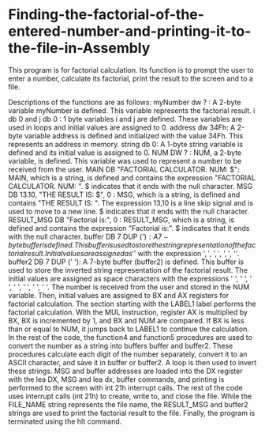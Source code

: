 # Finding-the-factorial-of-the-entered-number-and-printing-it-to-the-file-in-Assembly
This program is for factorial calculation. Its function is to prompt the user to enter a number, calculate its factorial, print the result to the screen and to a file.

Descriptions of the functions are as follows:
myNumber dw ? : A 2-byte variable myNumber is defined. This variable represents the factorial result.
i db 0 and j db 0 : 1 byte variables i and j are defined. These variables are used in loops and initial values are assigned to 0.
address dw 34Fh: A 2-byte variable address is defined and initialized with the value 34Fh. This represents an address in memory.
string db 0: A 1-byte string variable is defined and its initial value is assigned to 0.
NUM DW ? : NUM, a 2-byte variable, is defined. This variable was used to represent a number to be received from the user.
MAIN DB "FACTORIAL CALCULATOR. NUM: $": MAIN, which is a string, is defined and contains the expression "FACTORIAL CALCULATOR. NUM: ". $ indicates that it ends with the null character.
MSG DB 13.10, "THE RESULT IS: $", 0 : MSG, which is a string, is defined and contains "THE RESULT IS: ". The expression 13,10 is a line skip signal and is used to move to a new line. $ indicates that it ends with the null character.
RESULT_MSG DB "Factorial is:", 0 : RESULT_MSG, which is a string, is defined and contains the expression "Factorial is:". $ indicates that it ends with the null character.
buffer DB 7 DUP ('$): A 7-byte buffer is defined. This buffer is used to store the string representation of the factorial result. Initial values are assigned as '$' with the expression '$, '$, '$, '$, '$, '$, ''.
buffer2 DB 7 DUP (' '): A 7-byte buffer (buffer2) is defined. This buffer is used to store the inverted string representation of the factorial result. The initial values are assigned as space characters with the expressions ' ', ' ', ' ', ' ', ' ', ' ', ' '.
The number is received from the user and stored in the NUM variable. Then, initial values are assigned to BX and AX registers for factorial calculation.
The section starting with the LABEL1 label performs the factorial calculation. With the MUL instruction, register AX is multiplied by BX, BX is incremented by 1, and BX and NUM are compared. If BX is less than or equal to NUM, it jumps back to LABEL1 to continue the calculation.
In the rest of the code, the function4 and function5 procedures are used to convert the number as a string into buffers buffer and buffer2. These procedures calculate each digit of the number separately, convert it to an ASCII character, and save it in buffer or buffer2. A loop is then used to invert these strings. MSG and buffer addresses are loaded into the DX register with the lea DX, MSG and lea dx, buffer commands, and printing is performed to the screen with int 21h interrupt calls. The rest of the code uses interrupt calls (int 21h) to create, write to, and close the file. While the FILE_NAME string represents the file name, the RESULT_MSG and buffer2 strings are used to print the factorial result to the file.
Finally, the program is terminated using the hlt command.

